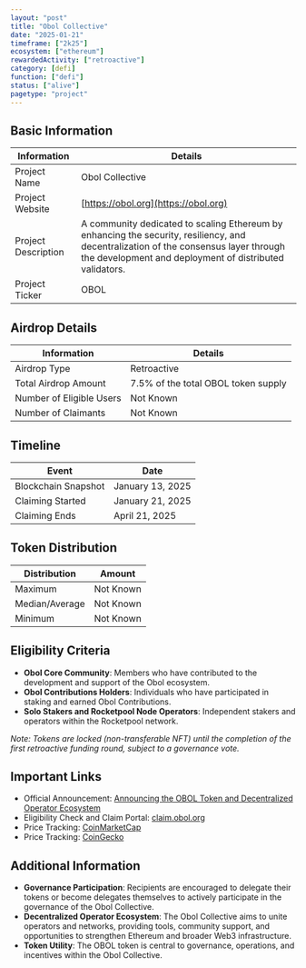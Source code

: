 ```yaml
---
layout: "post"
title: "Obol Collective"
date: "2025-01-21"
timeframe: ["2k25"]
ecosystem: ["ethereum"]
rewardedActivity: ["retroactive"]
category: [defi]
function: ["defi"]
status: ["alive"]
pagetype: "project"
---
```


## Basic Information

| Information         | Details                                                                                                                                                                                        |
| ------------------- | ---------------------------------------------------------------------------------------------------------------------------------------------------------------------------------------------- |
| Project Name        | Obol Collective                                                                                                                                                                                |
| Project Website     | [https://obol.org](https://obol.org)                                                                                                                                                           |
| Project Description | A community dedicated to scaling Ethereum by enhancing the security, resiliency, and decentralization of the consensus layer through the development and deployment of distributed validators. |
| Project Ticker      | OBOL                                                                                                                                                                                           |

## Airdrop Details

| Information              | Details                             |
| ------------------------ | ----------------------------------- |
| Airdrop Type             | Retroactive                         |
| Total Airdrop Amount     | 7.5% of the total OBOL token supply |
| Number of Eligible Users | Not Known                           |
| Number of Claimants      | Not Known                           |

## Timeline

| Event               | Date             |
| ------------------- | ---------------- |
| Blockchain Snapshot | January 13, 2025 |
| Claiming Started    | January 21, 2025 |
| Claiming Ends       | April 21, 2025   |

## Token Distribution

| Distribution   | Amount    |
| -------------- | --------- |
| Maximum        | Not Known |
| Median/Average | Not Known |
| Minimum        | Not Known |

## Eligibility Criteria

- **Obol Core Community**: Members who have contributed to the development and support of the Obol ecosystem.
- **Obol Contributions Holders**: Individuals who have participated in staking and earned Obol Contributions.
- **Solo Stakers and Rocketpool Node Operators**: Independent stakers and operators within the Rocketpool network.

_Note: Tokens are locked (non-transferable NFT) until the completion of the first retroactive funding round, subject to a governance vote._

## Important Links

- Official Announcement: [Announcing the OBOL Token and Decentralized Operator Ecosystem](https://blog.obol.org/airdrop/)
- Eligibility Check and Claim Portal: [claim.obol.org](https://claim.obol.org)
- Price Tracking: [CoinMarketCap](https://coinmarketcap.com/currencies/obol)
- Price Tracking: [CoinGecko](https://www.coingecko.com/en/coins/obol)

## Additional Information

- **Governance Participation**: Recipients are encouraged to delegate their tokens or become delegates themselves to actively participate in the governance of the Obol Collective.
- **Decentralized Operator Ecosystem**: The Obol Collective aims to unite operators and networks, providing tools, community support, and opportunities to strengthen Ethereum and broader Web3 infrastructure.
- **Token Utility**: The OBOL token is central to governance, operations, and incentives within the Obol Collective.
